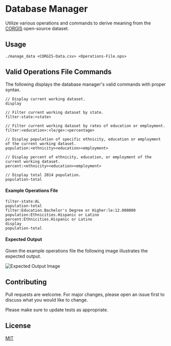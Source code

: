 # Database Manager

Utilize various operations and commands to derive meaning from the [CORGIS](https://corgis-edu.github.io/corgis/) open-source dataset.

## Usage

```
./manage_data <CORGIS-Data.csv> <Operations-File.ops>
```

## Valid Operations File Commands
The following displays the database manager's valid commands with proper syntax.
```
// Display current working dataset.
display

// Filter current working dataset by state.
filter-state:<state>

// Filter current working dataset by rates of education or employment.
filter:<education>:<le/ge>:<percentage>

// Display population of specific ethnicity, education or employment of the current working dataset.
population:<ethnicity><education><employment>

// Display percent of ethnicity, education, or employment of the current working dataset.
percent:<ethnicity><education><employment>

// Display total 2014 population.
population-total
```

#### Example Operations File
```
filter-state:AL
population-total
filter:Education.Bachelor's Degree or Higher:le:12.000000
population:Ethnicities.Hispanic or Latino
percent:Ethnicities.Hispanic or Latino
display
population-total
```

#### Expected Output
Given the example operations file the following image illustrates the expected output.

![Expected Output Image](https://i.ibb.co/GdW4W40/Screen-Shot-2022-01-20-at-11-21-51-PM.png)



## Contributing
Pull requests are welcome. For major changes, please open an issue first to discuss what you would like to change.

Please make sure to update tests as appropriate.

## License
[MIT](https://choosealicense.com/licenses/mit/)
